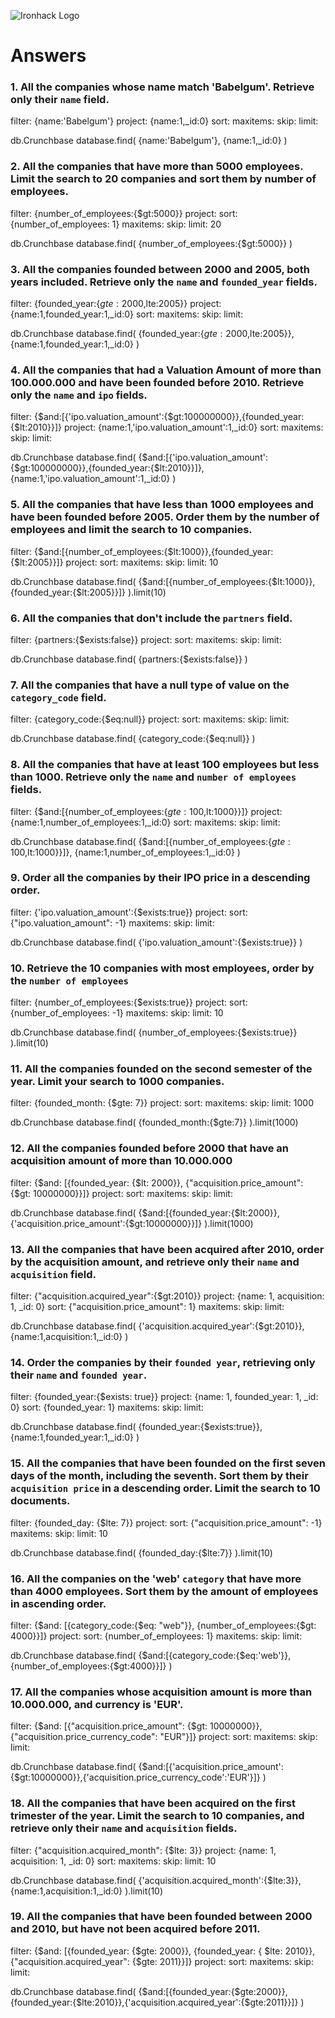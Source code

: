 ![Ironhack Logo](https://i.imgur.com/1QgrNNw.png)

# Answers

### 1. All the companies whose name match 'Babelgum'. Retrieve only their `name` field.

filter:  {name:'Babelgum'}
project: {name:1,_id:0}
sort: 
maxitems: 
skip: 
limit: 

db.Crunchbase database.find(
  {name:'Babelgum'},
  {name:1,_id:0}
)

### 2. All the companies that have more than 5000 employees. Limit the search to 20 companies and sort them by **number of employees**.

filter: {number_of_employees:{$gt:5000}}
project: 
sort: {number_of_employees: 1}
maxitems: 
skip: 
limit: 20

db.Crunchbase database.find(
  {number_of_employees:{$gt:5000}}
)

### 3. All the companies founded between 2000 and 2005, both years included. Retrieve only the `name` and `founded_year` fields.

filter: {founded_year:{$gte:2000,$lte:2005}}
project: {name:1,founded_year:1,_id:0}
sort: 
maxitems: 
skip: 
limit: 

db.Crunchbase database.find(
  {founded_year:{$gte:2000,$lte:2005}},
  {name:1,founded_year:1,_id:0}
)

### 4. All the companies that had a Valuation Amount of more than 100.000.000 and have been founded before 2010. Retrieve only the `name` and `ipo` fields.

filter: {$and:[{'ipo.valuation_amount':{$gt:100000000}},{founded_year:{$lt:2010}}]}
project: {name:1,'ipo.valuation_amount':1,_id:0}
sort: 
maxitems: 
skip: 
limit: 

db.Crunchbase database.find(
  {$and:[{'ipo.valuation_amount':{$gt:100000000}},{founded_year:{$lt:2010}}]},
  {name:1,'ipo.valuation_amount':1,_id:0}
)

### 5. All the companies that have less than 1000 employees and have been founded before 2005. Order them by the number of employees and limit the search to 10 companies.

filter: {$and:[{number_of_employees:{$lt:1000}},{founded_year:{$lt:2005}}]} 
project: 
sort: 
maxitems: 
skip: 
limit: 10

db.Crunchbase database.find(
  {$and:[{number_of_employees:{$lt:1000}},{founded_year:{$lt:2005}}]}
).limit(10)

### 6. All the companies that don't include the `partners` field.

filter: {partners:{$exists:false}}
project: 
sort: 
maxitems: 
skip: 
limit: 

db.Crunchbase database.find(
  {partners:{$exists:false}}
)

### 7. All the companies that have a null type of value on the `category_code` field.

filter: {category_code:{$eq:null}}
project: 
sort: 
maxitems: 
skip: 
limit: 

db.Crunchbase database.find(
  {category_code:{$eq:null}}
)

### 8. All the companies that have at least 100 employees but less than 1000. Retrieve only the `name` and `number of employees` fields.

filter:  {$and:[{number_of_employees:{$gte:100,$lt:1000}}]}
project: {name:1,number_of_employees:1,_id:0}
sort: 
maxitems: 
skip: 
limit: 

db.Crunchbase database.find(
  {$and:[{number_of_employees:{$gte:100,$lt:1000}}]},
  {name:1,number_of_employees:1,_id:0}
)

### 9. Order all the companies by their IPO price in a descending order.

filter: {'ipo.valuation_amount':{$exists:true}}
project: 
sort: {"ipo.valuation_amount": -1}
maxitems: 
skip: 
limit: 

db.Crunchbase database.find(
  {'ipo.valuation_amount':{$exists:true}}
)

### 10. Retrieve the 10 companies with most employees, order by the `number of employees`

filter: {number_of_employees:{$exists:true}}
project: 
sort: {number_of_employees: -1}
maxitems: 
skip: 
limit: 10

db.Crunchbase database.find(
  {number_of_employees:{$exists:true}}
).limit(10)

### 11. All the companies founded on the second semester of the year. Limit your search to 1000 companies.

filter: {founded_month: {$gte: 7}}
project: 
sort: 
maxitems: 
skip: 
limit: 1000

db.Crunchbase database.find(
  {founded_month:{$gte:7}}
).limit(1000)

### 12. All the companies founded before 2000 that have an acquisition amount of more than 10.000.000

filter: {$and: [{founded_year: {$lt: 2000}}, {"acquisition.price_amount": {$gt: 10000000}}]}
project: 
sort: 
maxitems: 
skip: 
limit: 

db.Crunchbase database.find(
  {$and:[{founded_year:{$lt:2000}},{'acquisition.price_amount':{$gt:10000000}}]}
).limit(1000)

### 13. All the companies that have been acquired after 2010, order by the acquisition amount, and retrieve only their `name` and `acquisition` field.

filter: {"acquisition.acquired_year":{$gt:2010}}
project: {name: 1, acquisition: 1, _id: 0}
sort: {"acquisition.price_amount": 1}
maxitems: 
skip: 
limit: 

db.Crunchbase database.find(
  {'acquisition.acquired_year':{$gt:2010}},
  {name:1,acquisition:1,_id:0}
)

### 14. Order the companies by their `founded year`, retrieving only their `name` and `founded year`.

filter: {founded_year:{$exists: true}}
project: {name: 1, founded_year: 1, _id: 0}
sort: {founded_year: 1}
maxitems: 
skip: 
limit: 

db.Crunchbase database.find(
  {founded_year:{$exists:true}},
  {name:1,founded_year:1,_id:0}
)

### 15. All the companies that have been founded on the first seven days of the month, including the seventh. Sort them by their `acquisition price` in a descending order. Limit the search to 10 documents.

filter: {founded_day: {$lte: 7}}
project: 
sort: {"acquisition.price_amount": -1}
maxitems: 
skip: 
limit: 10

db.Crunchbase database.find(
  {founded_day:{$lte:7}}
).limit(10)

### 16. All the companies on the 'web' `category` that have more than 4000 employees. Sort them by the amount of employees in ascending order.

filter: {$and: [{category_code:{$eq: "web"}}, {number_of_employees:{$gt: 4000}}]}
project: 
sort: {number_of_employees: 1}
maxitems: 
skip: 
limit: 

db.Crunchbase database.find(
  {$and:[{category_code:{$eq:'web'}},{number_of_employees:{$gt:4000}}]}
)

### 17. All the companies whose acquisition amount is more than 10.000.000, and currency is 'EUR'.

filter: {$and: [{"acquisition.price_amount": {$gt: 10000000}}, {"acquisition.price_currency_code": "EUR"}]}
project: 
sort: 
maxitems: 
skip: 
limit: 

db.Crunchbase database.find(
  {$and:[{'acquisition.price_amount':{$gt:10000000}},{'acquisition.price_currency_code':'EUR'}]}
)

### 18. All the companies that have been acquired on the first trimester of the year. Limit the search to 10 companies, and retrieve only their `name` and `acquisition` fields.

filter: {"acquisition.acquired_month": {$lte: 3}}
project: {name: 1, acquisition: 1, _id: 0}
sort: 
maxitems: 
skip: 
limit: 10

db.Crunchbase database.find(
  {'acquisition.acquired_month':{$lte:3}},
  {name:1,acquisition:1,_id:0}
).limit(10)

### 19. All the companies that have been founded between 2000 and 2010, but have not been acquired before 2011.

filter: {$and: [{founded_year: {$gte: 2000}}, {founded_year: { $lte: 2010}}, {"acquisition.acquired_year": {$gte: 2011}}]}
project: 
sort: 
maxitems: 
skip: 
limit: 

db.Crunchbase database.find(
  {$and:[{founded_year:{$gte:2000}},{founded_year:{$lte:2010}},{'acquisition.acquired_year':{$gte:2011}}]}
)


